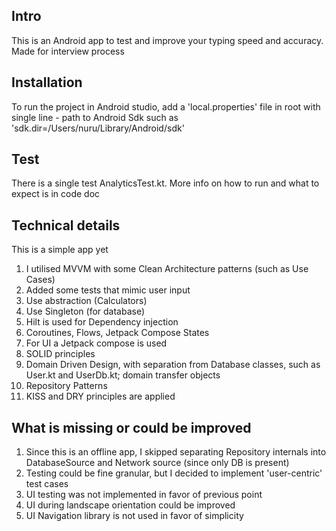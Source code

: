 ## Intro
This is an Android app to test and improve your typing speed and accuracy. Made for interview process

## Installation
To run the project in Android studio, add a 'local.properties' file in root with single line - path to Android Sdk such as 'sdk.dir=/Users/nuru/Library/Android/sdk'

## Test
There is a single test AnalyticsTest.kt. More info on how to run and what to expect is in code doc

## Technical details
This is a simple app yet 
1. I utilised MVVM with some Clean Architecture patterns (such as Use Cases)
2. Added some tests that mimic user input
3. Use abstraction (Calculators)
4. Use Singleton (for database)
5. Hilt is used for Dependency injection
6. Coroutines, Flows, Jetpack Compose States
7. For UI a Jetpack compose is used
8. SOLID principles
9. Domain Driven Design, with separation from Database classes, such as User.kt and UserDb.kt; domain transfer objects
10. Repository Patterns
11. KISS and DRY principles are applied

## What is missing or could be improved
1. Since this is an offline app, I skipped separating Repository internals into DatabaseSource and Network source (since only DB is present)
2. Testing could be fine granular, but I decided to implement 'user-centric' test cases
3. UI testing was not implemented in favor of previous point
4. UI during landscape orientation could be improved
5. UI Navigation library is not used in favor of simplicity 